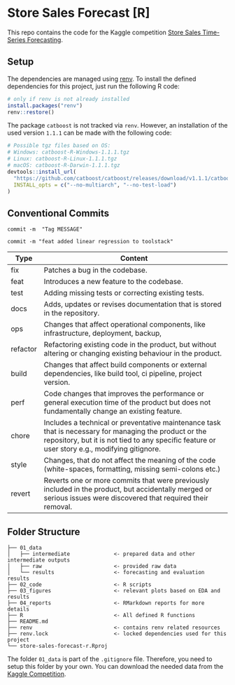 # Store Sales Forecast [R]

This repo contains the code for the Kaggle competition [Store Sales Time-Series Forecasting](https://www.kaggle.com/competitions/store-sales-time-series-forecasting/overview). 

## Setup

The dependencies are managed using [renv](https://rstudio.github.io/renv/articles/renv.html). 
To install the defined dependencies for this project, just run the following R code:

```r
# only if renv is not already installed
install.packages("renv")
renv::restore()
```

The package `catboost` is not tracked via `renv`. However, an installation of 
the used version `1.1.1` can be made with the following code:

```r
# Possible tgz files based on OS:
# Windows: catboost-R-Windows-1.1.1.tgz
# Linux: catboost-R-Linux-1.1.1.tgz
# macOS: catboost-R-Darwin-1.1.1.tgz
devtools::install_url(
  "https://github.com/catboost/catboost/releases/download/v1.1.1/catboost-R-Darwin-1.1.1.tgz",
  INSTALL_opts = c("--no-multiarch", "--no-test-load")
)
```

## Conventional Commits

`commit -m  "Tag MESSAGE"`

`commit -m "feat added linear regression to toolstack"`

| Type              | Content                         | 
| ----------------- | ---------------------------- | 
| fix               | Patches a bug in the codebase. | 
| feat              | Introduces a new feature to the codebase.  |
| test              | Adding missing tests or correcting existing tests. | 
| docs              | Adds, updates or revises documentation that is stored in the repository. | 
| ops               | Changes that affect operational components, like infrastructure, deployment, backup,  |
| refactor          | Refactoring existing code in the product, but without altering or changing existing behaviour in the product.  | 
| build             | Changes that affect build components or external dependencies, like build tool, ci pipeline, project version. | 
| perf              | Code changes that improves the performance or general execution time of the product but does not fundamentally change an existing feature.  |
| chore             | Includes a technical or preventative maintenance task that is necessary for managing the product or the repository, but it is not tied to any specific feature or user story e.g., modifying gitignore. | 
| style             | Changes, that do not affect the meaning of the code (white-spaces, formatting, missing semi-colons etc.)  | 
| revert            | Reverts one or more commits that were previously included in the product, but accidentally merged or serious issues were discovered that required their removal. |


## Folder Structure

```
├── 01_data
│   ├── intermediate              <- prepared data and other intermediate outputs
│   ├── raw                       <- provided raw data
│   └── results                   <- forecasting and evaluation results
├── 02_code                       <- R scripts
├── 03_figures                    <- relevant plots based on EDA and results
├── 04_reports                    <- RMarkdown reports for more details
├── R                             <- All defined R functions
├── README.md
├── renv                          <- contains renv related resources
├── renv.lock                     <- locked dependencies used for this project
└── store-sales-forecast-r.Rproj
```

The folder `01_data` is part of the `.gitignore` file. Therefore, you need to 
setup this folder by your own. You can download the needed data from the [Kaggle Competition](https://www.kaggle.com/competitions/store-sales-time-series-forecasting/overview).